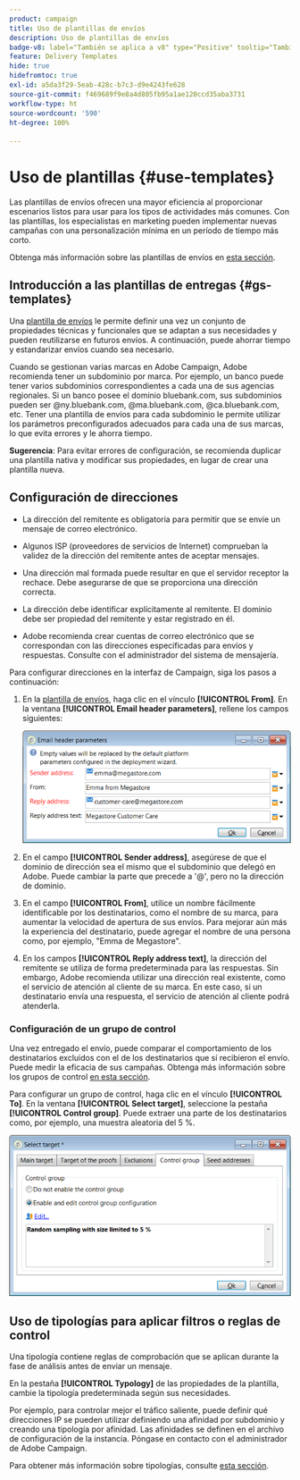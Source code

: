 ```yaml
---
product: campaign
title: Uso de plantillas de envíos
description: Uso de plantillas de envíos
badge-v8: label="También se aplica a v8" type="Positive" tooltip="También se aplica a Campaign v8"
feature: Delivery Templates
hide: true
hidefromtoc: true
exl-id: a5da3f29-5eab-428c-b7c3-d9e4243fe628
source-git-commit: f469689f9e8a4d805fb95a1ae120ccd35aba3731
workflow-type: ht
source-wordcount: '590'
ht-degree: 100%

---
```


# Uso de plantillas {#use-templates}



Las plantillas de envíos ofrecen una mayor eficiencia al proporcionar escenarios listos para usar para los tipos de actividades más comunes. Con las plantillas, los especialistas en marketing pueden implementar nuevas campañas con una personalización mínima en un período de tiempo más corto.

Obtenga más información sobre las plantillas de envíos en [esta sección](about-templates.md).

## Introducción a las plantillas de entregas {#gs-templates}

Una [plantilla de envíos](about-templates.md) le permite definir una vez un conjunto de propiedades técnicas y funcionales que se adaptan a sus necesidades y pueden reutilizarse en futuros envíos. A continuación, puede ahorrar tiempo y estandarizar envíos cuando sea necesario.

Cuando se gestionan varias marcas en Adobe Campaign, Adobe recomienda tener un subdominio por marca. Por ejemplo, un banco puede tener varios subdominios correspondientes a cada una de sus agencias regionales. Si un banco posee el dominio bluebank.com, sus subdominios pueden ser @ny.bluebank.com, @ma.bluebank.com, @ca.bluebank.com, etc. Tener una plantilla de envíos para cada subdominio le permite utilizar los parámetros preconfigurados adecuados para cada una de sus marcas, lo que evita errores y le ahorra tiempo.

**Sugerencia**: Para evitar errores de configuración, se recomienda duplicar una plantilla nativa y modificar sus propiedades, en lugar de crear una plantilla nueva.

## Configuración de direcciones

* La dirección del remitente es obligatoria para permitir que se envíe un mensaje de correo electrónico.

* Algunos ISP (proveedores de servicios de Internet) comprueban la validez de la dirección del remitente antes de aceptar mensajes.

* Una dirección mal formada puede resultar en que el servidor receptor la rechace. Debe asegurarse de que se proporciona una dirección correcta.

* La dirección debe identificar explícitamente al remitente. El dominio debe ser propiedad del remitente y estar registrado en él.

* Adobe recomienda crear cuentas de correo electrónico que se correspondan con las direcciones especificadas para envíos y respuestas. Consulte con el administrador del sistema de mensajería.

Para configurar direcciones en la interfaz de Campaign, siga los pasos a continuación:

1. En la [plantilla de envíos](about-templates.md), haga clic en el vínculo **[!UICONTROL From]**. En la ventana **[!UICONTROL Email header parameters]**, rellene los campos siguientes:

   ![](assets/d_best_practices_email_header.png)

1. En el campo **[!UICONTROL Sender address]**, asegúrese de que el dominio de dirección sea el mismo que el subdominio que delegó en Adobe. Puede cambiar la parte que precede a &#39;@&#39;, pero no la dirección de dominio.

1. En el campo **[!UICONTROL From]**, utilice un nombre fácilmente identificable por los destinatarios, como el nombre de su marca, para aumentar la velocidad de apertura de sus envíos. Para mejorar aún más la experiencia del destinatario, puede agregar el nombre de una persona como, por ejemplo, &quot;Emma de Megastore&quot;.

1. En los campos **[!UICONTROL Reply address text]**, la dirección del remitente se utiliza de forma predeterminada para las respuestas. Sin embargo, Adobe recomienda utilizar una dirección real existente, como el servicio de atención al cliente de su marca. En este caso, si un destinatario envía una respuesta, el servicio de atención al cliente podrá atenderla.

### Configuración de un grupo de control

Una vez entregado el envío, puede comparar el comportamiento de los destinatarios excluidos con el de los destinatarios que sí recibieron el envío. Puede medir la eficacia de sus campañas. Obtenga más información sobre los grupos de control [en esta sección](../../campaign/using/marketing-campaign-deliveries.md#defining-a-control-group).

Para configurar un grupo de control, haga clic en el vínculo **[!UICONTROL To]**. En la ventana **[!UICONTROL Select target]**, seleccione la pestaña **[!UICONTROL Control group]**. Puede extraer una parte de los destinatarios como, por ejemplo, una muestra aleatoria del 5 %.

![](assets/d_best_practices_control_group.png)

## Uso de tipologías para aplicar filtros o reglas de control

Una tipología contiene reglas de comprobación que se aplican durante la fase de análisis antes de enviar un mensaje.

En la pestaña **[!UICONTROL Typology]** de las propiedades de la plantilla, cambie la tipología predeterminada según sus necesidades.

Por ejemplo, para controlar mejor el tráfico saliente, puede definir qué direcciones IP se pueden utilizar definiendo una afinidad por subdominio y creando una tipología por afinidad. Las afinidades se definen en el archivo de configuración de la instancia. Póngase en contacto con el administrador de Adobe Campaign.

Para obtener más información sobre tipologías, consulte [esta sección](../../campaign-opt/using/about-campaign-typologies.md).
